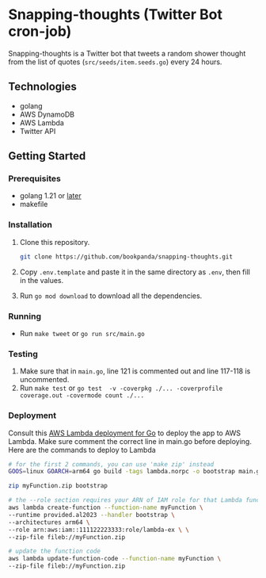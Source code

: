 # Snapping-thoughts (Twitter Bot cron-job)

Snapping-thoughts is a Twitter bot that tweets a random shower thought from the list of quotes (```src/seeds/item.seeds.go```) every 24 hours.

## Technologies

-   golang
-   AWS DynamoDB
-   AWS Lambda
-   Twitter API

## Getting Started

### Prerequisites

-   golang 1.21 or [later](https://go.dev)
-   makefile

### Installation

1. Clone this repository.
   ```bash
   git clone https://github.com/bookpanda/snapping-thoughts.git
   ```

2. Copy `.env.template` and paste it in the same directory as `.env`, then fill in the values.
3. Run `go mod download` to download all the dependencies.

### Running
-  Run `make tweet` or `go run src/main.go`

### Testing
1. Make sure that in ```main.go```, line 121 is commented out and line 117-118 is uncommented.
2. Run `make test` or `go test  -v -coverpkg ./... -coverprofile coverage.out -covermode count ./...`

### Deployment
Consult this [AWS Lambda deployment for Go](https://docs.aws.amazon.com/lambda/latest/dg/golang-package.html) to deploy the app to AWS Lambda. Make sure comment the correct line in main.go before deploying. Here are the commands to deploy to Lambda
```bash
# for the first 2 commands, you can use 'make zip' instead
GOOS=linux GOARCH=arm64 go build -tags lambda.norpc -o bootstrap main.go

zip myFunction.zip bootstrap

# the --role section requires your ARN of IAM role for that Lambda function. 
aws lambda create-function --function-name myFunction \
--runtime provided.al2023 --handler bootstrap \
--architectures arm64 \
--role arn:aws:iam::111122223333:role/lambda-ex \ \
--zip-file fileb://myFunction.zip

# update the function code
aws lambda update-function-code --function-name myFunction \
--zip-file fileb://myFunction.zip
```

